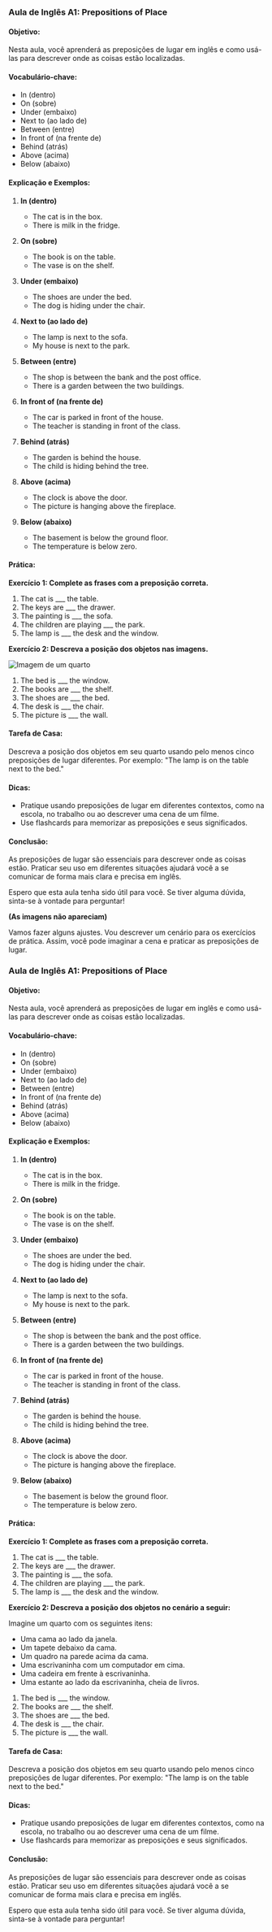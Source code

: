 ### Aula de Inglês A1: Prepositions of Place

#### Objetivo:

Nesta aula, você aprenderá as preposições de lugar em inglês e como usá-las para descrever onde as coisas estão localizadas. 

#### Vocabulário-chave:

- In (dentro)
- On (sobre)
- Under (embaixo)
- Next to (ao lado de)
- Between (entre)
- In front of (na frente de)
- Behind (atrás)
- Above (acima)
- Below (abaixo)

#### Explicação e Exemplos:

1. **In (dentro)**
   
   - The cat is in the box.
   - There is milk in the fridge.

2. **On (sobre)**
   
   - The book is on the table.
   - The vase is on the shelf.

3. **Under (embaixo)**
   
   - The shoes are under the bed.
   - The dog is hiding under the chair.

4. **Next to (ao lado de)**
   
   - The lamp is next to the sofa.
   - My house is next to the park.

5. **Between (entre)**
   
   - The shop is between the bank and the post office.
   - There is a garden between the two buildings.

6. **In front of (na frente de)**
   
   - The car is parked in front of the house.
   - The teacher is standing in front of the class.

7. **Behind (atrás)**
   
   - The garden is behind the house.
   - The child is hiding behind the tree.

8. **Above (acima)**
   
   - The clock is above the door.
   - The picture is hanging above the fireplace.

9. **Below (abaixo)**
   
   - The basement is below the ground floor.
   - The temperature is below zero.

#### Prática:

**Exercício 1: Complete as frases com a preposição correta.**

1. The cat is ___ the table.
2. The keys are ___ the drawer.
3. The painting is ___ the sofa.
4. The children are playing ___ the park.
5. The lamp is ___ the desk and the window.

**Exercício 2: Descreva a posição dos objetos nas imagens.**

![Imagem de um quarto](https://www.e-education.psu.edu/earth109/sites/www.e-education.psu.edu.earth109/files/unit03/figure1.1.jpg)

1. The bed is ___ the window.
2. The books are ___ the shelf.
3. The shoes are ___ the bed.
4. The desk is ___ the chair.
5. The picture is ___ the wall.

#### Tarefa de Casa:

Descreva a posição dos objetos em seu quarto usando pelo menos cinco preposições de lugar diferentes. Por exemplo: "The lamp is on the table next to the bed."

#### Dicas:

- Pratique usando preposições de lugar em diferentes contextos, como na escola, no trabalho ou ao descrever uma cena de um filme.
- Use flashcards para memorizar as preposições e seus significados.

#### Conclusão:

As preposições de lugar são essenciais para descrever onde as coisas estão. Praticar seu uso em diferentes situações ajudará você a se comunicar de forma mais clara e precisa em inglês.

Espero que esta aula tenha sido útil para você. Se tiver alguma dúvida, sinta-se à vontade para perguntar!



**(As imagens não apareciam)**



Vamos fazer alguns ajustes. Vou descrever um cenário para os exercícios de prática. Assim, você pode imaginar a cena e praticar as preposições de lugar.

### Aula de Inglês A1: Prepositions of Place

#### Objetivo:

Nesta aula, você aprenderá as preposições de lugar em inglês e como usá-las para descrever onde as coisas estão localizadas.

#### Vocabulário-chave:

- In (dentro)
- On (sobre)
- Under (embaixo)
- Next to (ao lado de)
- Between (entre)
- In front of (na frente de)
- Behind (atrás)
- Above (acima)
- Below (abaixo)

#### Explicação e Exemplos:

1. **In (dentro)**
   
   - The cat is in the box.
   - There is milk in the fridge.

2. **On (sobre)**
   
   - The book is on the table.
   - The vase is on the shelf.

3. **Under (embaixo)**
   
   - The shoes are under the bed.
   - The dog is hiding under the chair.

4. **Next to (ao lado de)**
   
   - The lamp is next to the sofa.
   - My house is next to the park.

5. **Between (entre)**
   
   - The shop is between the bank and the post office.
   - There is a garden between the two buildings.

6. **In front of (na frente de)**
   
   - The car is parked in front of the house.
   - The teacher is standing in front of the class.

7. **Behind (atrás)**
   
   - The garden is behind the house.
   - The child is hiding behind the tree.

8. **Above (acima)**
   
   - The clock is above the door.
   - The picture is hanging above the fireplace.

9. **Below (abaixo)**
   
   - The basement is below the ground floor.
   - The temperature is below zero.

#### Prática:

**Exercício 1: Complete as frases com a preposição correta.**

1. The cat is ___ the table.
2. The keys are ___ the drawer.
3. The painting is ___ the sofa.
4. The children are playing ___ the park.
5. The lamp is ___ the desk and the window.

**Exercício 2: Descreva a posição dos objetos no cenário a seguir:**

Imagine um quarto com os seguintes itens:

- Uma cama ao lado da janela.
- Um tapete debaixo da cama.
- Um quadro na parede acima da cama.
- Uma escrivaninha com um computador em cima.
- Uma cadeira em frente à escrivaninha.
- Uma estante ao lado da escrivaninha, cheia de livros.
1. The bed is ___ the window.
2. The books are ___ the shelf.
3. The shoes are ___ the bed.
4. The desk is ___ the chair.
5. The picture is ___ the wall.

#### Tarefa de Casa:

Descreva a posição dos objetos em seu quarto usando pelo menos cinco preposições de lugar diferentes. Por exemplo: "The lamp is on the table next to the bed."

#### Dicas:

- Pratique usando preposições de lugar em diferentes contextos, como na escola, no trabalho ou ao descrever uma cena de um filme.
- Use flashcards para memorizar as preposições e seus significados.

#### Conclusão:

As preposições de lugar são essenciais para descrever onde as coisas estão. Praticar seu uso em diferentes situações ajudará você a se comunicar de forma mais clara e precisa em inglês.

Espero que esta aula tenha sido útil para você. Se tiver alguma dúvida, sinta-se à vontade para perguntar!

